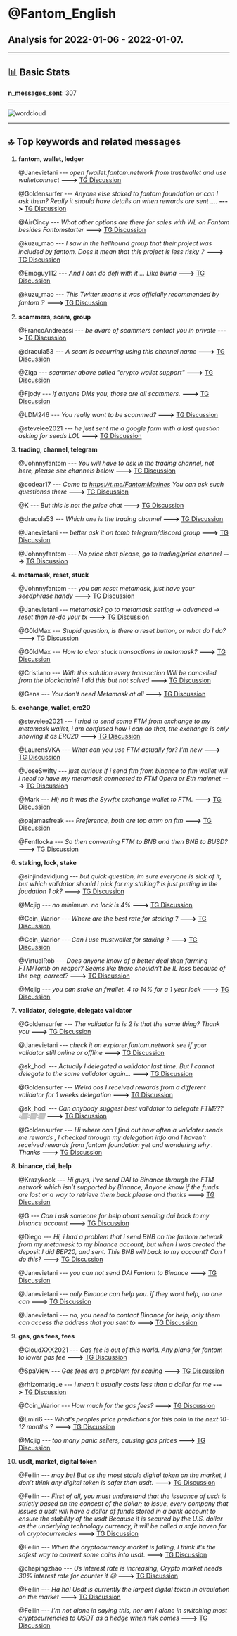 # **@Fantom_English**
 ## Analysis for **2022-01-06** - **2022-01-07**.

---

## 📊 **Basic Stats**

**n_messages_sent**: 307

---
![wordcloud](Fantom_English_1Days_wordcloud.png)

---


## 🔝 **Top keywords and related messages**

1. **fantom, wallet, ledger**

    @Janevietani --- *open fwallet.fantom.network from trustwallet and use walletconnect* **--->** [TG Discussion](https://t.me/Fantom_English/624233)

    @Goldensurfer --- *Anyone else staked to fantom foundation or can I ask them? Really it should have details on when rewards are sent ....* **--->** [TG Discussion](https://t.me/Fantom_English/624666)

    @AirCincy --- *What other options are there for sales with WL on Fantom besides Fantomstarter* **--->** [TG Discussion](https://t.me/Fantom_English/625120)

    @kuzu_mao --- *I saw in the hellhound group that their project was included by fantom. Does it mean that this project is less risky？* **--->** [TG Discussion](https://t.me/Fantom_English/624301)

    @Emoguy112 --- *And I can do defi with it ... Like bluna* **--->** [TG Discussion](https://t.me/Fantom_English/625098)

    @kuzu_mao --- *This Twitter means it was officially recommended by fantom？* **--->** [TG Discussion](https://t.me/Fantom_English/624293)

2. **scammers, scam, group**

    @FrancoAndreassi --- *be avare of scammers contact you in private* **--->** [TG Discussion](https://t.me/Fantom_English/623945)

    @dracula53 --- *A scam is occurring using this channel name* **--->** [TG Discussion](https://t.me/Fantom_English/625241)

    @Ziga --- *scammer above called "crypto wallet support"* **--->** [TG Discussion](https://t.me/Fantom_English/624888)

    @Fjody --- *If anyone DMs you, those are all scammers.* **--->** [TG Discussion](https://t.me/Fantom_English/625414)

    @LDM246 --- *You really want to be scammed?* **--->** [TG Discussion](https://t.me/Fantom_English/624018)

    @stevelee2021 --- *he just sent me a google form with a last question asking for seeds LOL* **--->** [TG Discussion](https://t.me/Fantom_English/624893)

3. **trading, channel, telegram**

    @Johnnyfantom --- *You will have to ask in the trading channel, not here, please see channels below* **--->** [TG Discussion](https://t.me/Fantom_English/625264)

    @codear17 --- *Come to https://t.me/FantomMarines  You can ask such questionss there* **--->** [TG Discussion](https://t.me/Fantom_English/625103)

    @K --- *But this is not the price chat* **--->** [TG Discussion](https://t.me/Fantom_English/623830)

    @dracula53 --- *Which one is the trading channel* **--->** [TG Discussion](https://t.me/Fantom_English/625279)

    @Janevietani --- *better ask it on tomb telegram/discord group* **--->** [TG Discussion](https://t.me/Fantom_English/624436)

    @Johnnyfantom --- *No price chat please, go to trading/price  channel* **--->** [TG Discussion](https://t.me/Fantom_English/624504)

4. **metamask, reset, stuck**

    @Johnnyfantom --- *you can reset metamask, just have your seedphrase handy* **--->** [TG Discussion](https://t.me/Fantom_English/624956)

    @Janevietani --- *metamask? go to metamask setting -> advanced -> reset then re-do your tx* **--->** [TG Discussion](https://t.me/Fantom_English/625196)

    @G0ldMax --- *Stupid question, is there a reset button, or what do I do?* **--->** [TG Discussion](https://t.me/Fantom_English/624957)

    @G0ldMax --- *How to clear stuck transactions in metamask?* **--->** [TG Discussion](https://t.me/Fantom_English/624948)

    @Cristiano --- *With this solution every transaction Will be cancelled from the blockchain? I did this but not solved* **--->** [TG Discussion](https://t.me/Fantom_English/625202)

    @Gens --- *You don't need Metamask at all* **--->** [TG Discussion](https://t.me/Fantom_English/623909)

5. **exchange, wallet, erc20**

    @stevelee2021 --- *i tried to send some FTM from exchange to my metamask wallet, i am confused how i can do that, the exchange is only showing it as ERC20* **--->** [TG Discussion](https://t.me/Fantom_English/625405)

    @LaurensVKA --- *What can you use FTM actually for? I'm new* **--->** [TG Discussion](https://t.me/Fantom_English/623877)

    @JoseSwifty --- *just curious if i send ftm from binance to ftm wallet will i need to have my metamask connected to FTM Opera or Eth mainnet* **--->** [TG Discussion](https://t.me/Fantom_English/623904)

    @Mark --- *Hi; no it was the Sywftx exchange wallet to FTM.* **--->** [TG Discussion](https://t.me/Fantom_English/623997)

    @pajamasfreak --- *Preference, both are top amm on ftm* **--->** [TG Discussion](https://t.me/Fantom_English/624309)

    @Fenflocka --- *So then converting FTM to BNB and then BNB to BUSD?* **--->** [TG Discussion](https://t.me/Fantom_English/623848)

6. **staking, lock, stake**

    @sinjindavidjung --- *but quick question, im sure everyone is sick of it, but which validator should i pick for my staking? is just putting in the foudation 1 ok?* **--->** [TG Discussion](https://t.me/Fantom_English/625372)

    @Mcjig --- *no minimum. no lock is 4%* **--->** [TG Discussion](https://t.me/Fantom_English/624078)

    @Coin_Warior --- *Where are the best rate for staking ?* **--->** [TG Discussion](https://t.me/Fantom_English/624042)

    @Coin_Warior --- *Can i use trustwallet for staking ?* **--->** [TG Discussion](https://t.me/Fantom_English/624228)

    @VirtualRob --- *Does anyone know of a better deal than farming FTM/Tomb on reaper? Seems like there shouldn’t be IL loss because of the peg, correct?* **--->** [TG Discussion](https://t.me/Fantom_English/624429)

    @Mcjig --- *you can stake on fwallet. 4 to 14% for a 1 year lock* **--->** [TG Discussion](https://t.me/Fantom_English/624044)

7. **validator, delegate, delegate validator**

    @Goldensurfer --- *The validator Id is 2   is that the same thing? Thank you* **--->** [TG Discussion](https://t.me/Fantom_English/624668)

    @Janevietani --- *check it on explorer.fantom.network see if your validator still online or offline* **--->** [TG Discussion](https://t.me/Fantom_English/624658)

    @sk_hodl --- *Actually I delegated a validator last time. But I cannot delegate to the same validator again…* **--->** [TG Discussion](https://t.me/Fantom_English/624357)

    @Goldensurfer --- *Weird cos I received rewards from a different validator for 1 weeks delegation* **--->** [TG Discussion](https://t.me/Fantom_English/624673)

    @sk_hodl --- *Can anybody suggest best validator to delegate FTM???  👆🏽👆🏽👆🏽* **--->** [TG Discussion](https://t.me/Fantom_English/624348)

    @Goldensurfer --- *Hi where can I find out how often a validater sends me rewards , I checked through my delegation info and I haven't received rewards from fantom foundation yet and wondering why . Thanks* **--->** [TG Discussion](https://t.me/Fantom_English/624655)

8. **binance, dai, help**

    @Krazykook --- *Hi guys, I’ve send DAI to Binance through the FTM network which isn’t supported by Binance, Anyone know if the funds are lost or a way to retrieve them back please and thanks* **--->** [TG Discussion](https://t.me/Fantom_English/625337)

    @G --- *Can I ask someone for help about sending dai back to my binance account* **--->** [TG Discussion](https://t.me/Fantom_English/625245)

    @Diego --- *Hi, i had a problem that i  send  BNB on the fantom network from my metamesk to my binance account, but when I was created the deposit I did BEP20, and sent. This BNB will back to my account? Can I do this?* **--->** [TG Discussion](https://t.me/Fantom_English/624235)

    @Janevietani --- *you can not send DAI Fantom to Binance* **--->** [TG Discussion](https://t.me/Fantom_English/625248)

    @Janevietani --- *only Binance can help you. if they wont help, no one can* **--->** [TG Discussion](https://t.me/Fantom_English/624553)

    @Janevietani --- *no, you need to contact Binance for help, only them can access the address that you sent to* **--->** [TG Discussion](https://t.me/Fantom_English/624237)

9. **gas, gas fees, fees**

    @CloudXXX2021 --- *Gas fee is out of this world.  Any plans for fantom to lower gas fee* **--->** [TG Discussion](https://t.me/Fantom_English/624061)

    @SpaView --- *Gas fees are a problem for scaling* **--->** [TG Discussion](https://t.me/Fantom_English/624112)

    @rhizomatique --- *i mean it usually costs less than a dollar for me* **--->** [TG Discussion](https://t.me/Fantom_English/624064)

    @Coin_Warior --- *How much for the gas fees?* **--->** [TG Discussion](https://t.me/Fantom_English/624182)

    @Lmiri6 --- *What’s peoples price predictions for this coin in the next 10-12 months ?* **--->** [TG Discussion](https://t.me/Fantom_English/624773)

    @Mcjig --- *too many panic sellers, causing gas prices* **--->** [TG Discussion](https://t.me/Fantom_English/624075)

10. **usdt, market, digital token**

    @Feilin --- *may be! But as the most stable digital token on the market, I don’t think any digital token is safer than usdt.* **--->** [TG Discussion](https://t.me/Fantom_English/623861)

    @Feilin --- *First of all, you must understand that the issuance of usdt is strictly based on the concept of the dollar; to issue, every company that issues a usdt will have a dollar of funds stored in a bank account to ensure the stability of the usdt  Because it is secured by the U.S. dollar as the underlying technology currency, it will be called a safe haven for all cryptocurrencies* **--->** [TG Discussion](https://t.me/Fantom_English/623850)

    @Feilin --- *When the cryptocurrency market is falling, I think it’s the safest way to convert some coins into usdt.* **--->** [TG Discussion](https://t.me/Fantom_English/623847)

    @chapingzhao --- *Us interest rate is increasing, Crypto market needs 30% interest rate for counter it 😆* **--->** [TG Discussion](https://t.me/Fantom_English/623966)

    @Feilin --- *Ha ha! Usdt is currently the largest digital token in circulation on the market* **--->** [TG Discussion](https://t.me/Fantom_English/623872)

    @Feilin --- *I'm not alone in saying this, nor am I alone in switching most cryptocurrencies to USDT as a hedge when risk comes* **--->** [TG Discussion](https://t.me/Fantom_English/623873)

